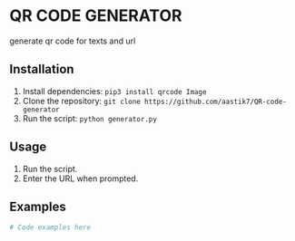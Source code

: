 # QR CODE GENERATOR 

generate qr code for texts and url

## Installation

1. Install dependencies: `pip3 install qrcode Image`
2. Clone the repository: `git clone https://github.com/aastik7/QR-code-generator`
3. Run the script: `python generator.py`

## Usage

1. Run the script.
2. Enter the URL when prompted.

## Examples

```python
# Code examples here
